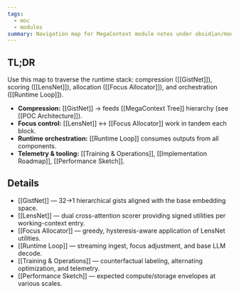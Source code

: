 ```yaml
---
tags:
  - moc
  - modules
summary: Navigation map for MegaContext module notes under obsidian/modules/.
---
```

## TL;DR

Use this map to traverse the runtime stack: compression ([[GistNet]]), scoring ([[LensNet]]), allocation ([[Focus Allocator]]), and orchestration ([[Runtime Loop]]).

- **Compression:** [[GistNet]] → feeds [[MegaContext Tree]] hierarchy (see [[POC Architecture]]).
- **Focus control:** [[LensNet]] ↔ [[Focus Allocator]] work in tandem each block.
- **Runtime orchestration:** [[Runtime Loop]] consumes outputs from all components.
- **Telemetry & tooling:** [[Training & Operations]], [[Implementation Roadmap]], [[Performance Sketch]].

## Details
- [[GistNet]] — 32→1 hierarchical gists aligned with the base embedding space.
- [[LensNet]] — dual cross-attention scorer providing signed utilities per working-context entry.
- [[Focus Allocator]] — greedy, hysteresis-aware application of LensNet utilities.
- [[Runtime Loop]] — streaming ingest, focus adjustment, and base LLM decode.
- [[Training & Operations]] — counterfactual labeling, alternating optimization, and telemetry.
- [[Performance Sketch]] — expected compute/storage envelopes at various scales.
